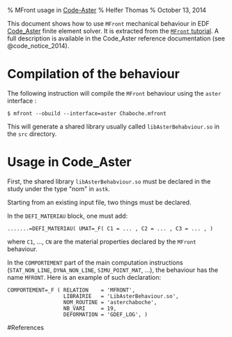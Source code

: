 % MFront usage in [Code-Aster](http://www.code-aster.org/)
% Helfer Thomas
% October 13, 2014

This document shows how to use `MFront` mechanical behaviour in EDF
[Code_Aster](http://www.code-aster.org) finite element solver. It is
extracted from the
[`MFront` tutorial](documents/tutoriel/tutoriel.pdf). A full
description is available in the Code_Aster reference documentation
(see @code_notice_2014).

# Compilation of the behaviour

The following instruction will compile the `MFront` behaviour using
the `aster` interface :

~~~~ {.bash}
$ mfront --obuild --interface=aster Chaboche.mfront
~~~~~~~~~~~~~~~~~~~

This will generate a shared library usually called
`libAsterBehabviour.so` in the `src` directory.

# Usage in Code_Aster

First, the shared library `libAsterBehabviour.so` must be declared in
the study under the type "nom" in `astk`.

Starting from an existing input file, two things must be declared.

In the `DEFI_MATERIAU` block, one must add:

~~~~ {.python}
.......=DEFI_MATERIAU( UMAT=_F( C1 = ... , C2 = ... , C3 = ... , )
~~~~~~~~~~~~~~~~

where `C1`, ..., `CN` are the material properties declared by the
`MFront` behaviour.

In the `COMPORTEMENT` part of the main computation instructions
(`STAT_NON_LINE`, `DYNA_NON_LINE`, `SIMU_POINT_MAT`, ...), the
behaviour has the name `MFRONT`. Here is an example of such
declaration:

~~~~ {.python}
COMPORTEMENT=_F ( RELATION    = 'MFRONT',
	              LIBRAIRIE   = 'LibAsterBehaviour.so',
			      NOM_ROUTINE = 'asterchaboche',
	              NB_VARI     = 19,
			      DEFORMATION = 'GDEF_LOG', )
~~~~~~~~~~~~~~~~

#References
